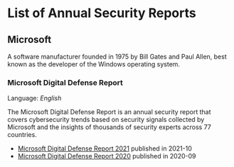 # List of Annual Security Reports

## Microsoft

A software manufacturer founded in 1975 by Bill Gates and Paul Allen, best known as the developer of the Windows operating system.

### Microsoft Digital Defense Report

Language: *English*

The Microsoft Digital Defense Report is an annual security report that covers cybersecurity trends based on security signals collected by Microsoft and the insights of thousands of security experts across 77 countries.

- [Microsoft Digital Defense Report 2021](https://query.prod.cms.rt.microsoft.com/cms/api/am/binary/RWMFIi) published in 2021-10
- [Microsoft Digital Defense Report 2020](https://query.prod.cms.rt.microsoft.com/cms/api/am/binary/RWxPuf) published in 2020-09
